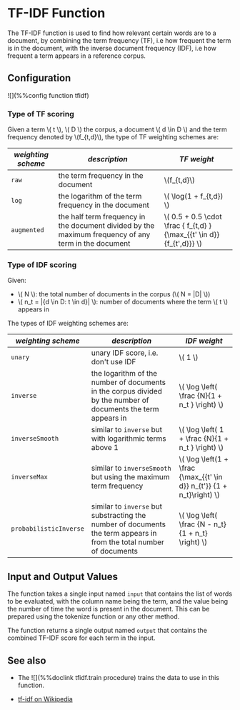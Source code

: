 # TF-IDF Function

The TF-IDF function is used to find how relevant certain words are to a document, by 
combining the term frequency (TF), i.e how frequent the term is in the document, with the inverse document frequency (IDF), i.e how frequent a term
appears in a reference corpus.

## Configuration
![](%%config function tfidf)

### Type of TF scoring

Given a term \\( t \\), \\( D \\) the corpus, a document \\( d \in D \\) and the term frequency denoted by \\(f_{t,d}\\), 
the type of TF weighting schemes are:

| *weighting scheme* | *description* | *TF weight* |
|--------------------|---------------|-------------|
| `raw` | the term frequency in the document | \\(f_{t,d}\\) |
| `log` | the logarithm of the term frequency in the document | \\( \log(1 + f_{t,d}) \\) |
| `augmented` | the half term frequency in the document divided by the maximum frequency of any term in the document | \\( 0.5 + 0.5 \cdot \frac { f_{t,d} }{\max_{\{t' \in d\}} {f_{t',d}}} \\) |

### Type of IDF scoring

Given:

- \\( N \\): the total number of documents in the corpus (\\( N = |D| \\))
- \\( n_t = |\{d \in D: t \in d\}| \\): number of documents where the term \\( t \\) appears in

The types of IDF weighting schemes are:

| *weighting scheme* | *description* | *IDF weight*  |
|--------------------|---------------|--------------|
| `unary` | unary IDF score, i.e. don't use IDF | \\( 1 \\) |
| `inverse` | the logarithm of the number of documents in the corpus divided by the number of documents the term appears in | \\( \log \left( \frac {N}{1 + n_t } \right) \\) |
| `inverseSmooth` | similar to `inverse` but with logarithmic terms above 1 | \\( \log \left( 1 + \frac {N}{1 + n_t } \right) \\) |
| `inverseMax` | similar to `inverseSmooth` but using the maximum term frequency | \\( \log \left(1 + \frac {\max_{\{t' \in d\}} n_{t'}} {1 + n_t}\right)  \\)
| `probabilisticInverse` | similar to `inverse` but substracting the number of documents the term appears in from the total number of documents | \\(  \log \left( \frac {N - n_t} {1 + n_t} \right) \\)


## Input and Output Values

The function takes a single input named `input` that contains the list of words to be evaluated, with the column name being the term, and the value being the number of time the word is present in the document. This can be prepared using the tokenize function or any other method.

The function returns a single output named `output` that contains the combined TF-IDF score for each term in the input.

## See also
* The ![](%%doclink tfidf.train procedure) trains the data to use in this function.
- [tf-idf on Wikipedia](https://en.wikipedia.org/wiki/Tf%E2%80%93idf)

